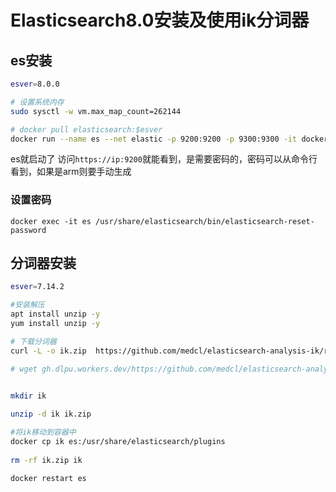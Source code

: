 # Elasticsearch8.0安装及使用ik分词器

## es安装
```sh
esver=8.0.0

# 设置系统内存
sudo sysctl -w vm.max_map_count=262144

# docker pull elasticsearch:$esver
docker run --name es --net elastic -p 9200:9200 -p 9300:9300 -it docker.elastic.co/elasticsearch/elasticsearch:8.0.0
```
es就启动了
访问`https://ip:9200`就能看到，是需要密码的，密码可以从命令行看到，如果是arm则要手动生成

### 设置密码
`docker exec -it es /usr/share/elasticsearch/bin/elasticsearch-reset-password
`



## 分词器安装
```sh
esver=7.14.2

#安装解压
apt install unzip -y
yum install unzip -y

# 下载分词器
curl -L -o ik.zip  https://github.com/medcl/elasticsearch-analysis-ik/releases/download/v$esver/elasticsearch-analysis-ik-$esver.zip

# wget gh.dlpu.workers.dev/https://github.com/medcl/elasticsearch-analysis-ik/releases/download/v$esver/elasticsearch-analysis-ik-$esver.zip

 
mkdir ik

unzip -d ik ik.zip

#将ik移动到容器中
docker cp ik es:/usr/share/elasticsearch/plugins
 
rm -rf ik.zip ik

docker restart es
```
